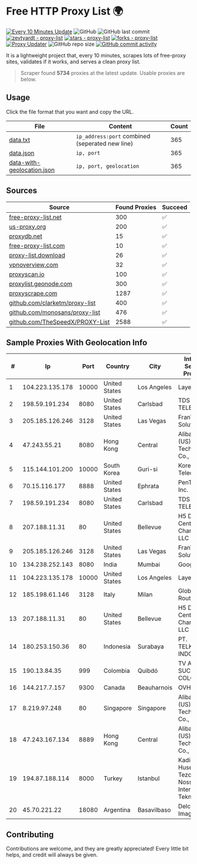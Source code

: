 
# Free HTTP Proxy List 🌍

[![Every 10 Minutes Update](https://github.com/mertguvencli/http-proxy-list/actions/workflows/main.yml/badge.svg?branch=main)](https://github.com/mertguvencli/http-proxy-list/actions/workflows/main.yml)
![GitHub](https://img.shields.io/github/license/mertguvencli/http-proxy-list)
![GitHub last commit](https://img.shields.io/github/last-commit/mertguvencli/http-proxy-list)
[![zevtyardt - proxy-list](https://img.shields.io/static/v1?label=zevtyardt&message=proxy-list&color=blue&logo=github)](https://github.com/zevtyardt/proxy-list "Go to GitHub repo")
[![stars - proxy-list](https://img.shields.io/github/stars/zevtyardt/proxy-list?style=social)](https://github.com/zevtyardt/proxy-list)
[![forks - proxy-list](https://img.shields.io/github/forks/zevtyardt/proxy-list?style=social)](https://github.com/zevtyardt/proxy-list)
[![Proxy Updater](https://github.com/zevtyardt/proxy-list/workflows/Proxy%20Updater/badge.svg)](https://github.com/zevtyardt/proxy-list/actions?query=workflow:"Proxy+Updater")
![GitHub repo size](https://img.shields.io/github/repo-size/zevtyardt/proxy-list)
[![GitHub commit activity](https://img.shields.io/github/commit-activity/m/zevtyardt/proxy-list?logo=commits)](https://github.com/zevtyardt/proxy-list/commits/main)

It is a lightweight project that, every 10 minutes, scrapes lots of free-proxy sites, validates if it works, and serves a clean proxy list.

> Scraper found **5734** proxies at the latest update. Usable proxies are below.

## Usage

Click the file format that you want and copy the URL.

|File|Content|Count|
|----|-------|-----|
|[data.txt](https://raw.githubusercontent.com/mertguvencli/http-proxy-list/main/proxy-list/data.txt)|`ip_address:port` combined (seperated new line)|365|
|[data.json](https://raw.githubusercontent.com/mertguvencli/http-proxy-list/main/proxy-list/data.json)|`ip, port`|365|
|[data-with-geolocation.json](https://raw.githubusercontent.com/mertguvencli/http-proxy-list/main/proxy-list/data-with-geolocation.json)|`ip, port, geolocation`|365|

## Sources

|Source|Found Proxies|Succeed|
|------|-------------|-------|
|[free-proxy-list.net](https://free-proxy-list.net)|300|✅|
|[us-proxy.org](https://www.us-proxy.org)|200|✅|
|[proxydb.net](http://proxydb.net)|15|✅|
|[free-proxy-list.com](https://free-proxy-list.com/?page=&port=&type%5B%5D=http&type%5B%5D=https&up_time=0&search=Search)|10|✅|
|[proxy-list.download](https://www.proxy-list.download/HTTP)|26|✅|
|[vpnoverview.com](https://vpnoverview.com/privacy/anonymous-browsing/free-proxy-servers)|32|✅|
|[proxyscan.io](https://www.proxyscan.io)|100|✅|
|[proxylist.geonode.com](https://proxylist.geonode.com/api/proxy-list?limit=300&page=1&sort_by=lastChecked&sort_type=desc&protocols=http,https)|300|✅|
|[proxyscrape.com](https://api.proxyscrape.com/v2/?request=displayproxies&protocol=http&timeout=10000&country=all&ssl=all&anonymity=all)|1287|✅|
|[github.com/clarketm/proxy-list](https://raw.githubusercontent.com/clarketm/proxy-list/master/proxy-list-raw.txt)|400|✅|
|[github.com/monosans/proxy-list](https://raw.githubusercontent.com/monosans/proxy-list/main/proxies/http.txt)|476|✅|
|[github.com/TheSpeedX/PROXY-List](https://raw.githubusercontent.com/TheSpeedX/PROXY-List/master/http.txt)|2588|✅|


## Sample Proxies With Geolocation Info

|#|Ip|Port|Country|City|Internet Service Provider|
|-|--|----|-------|----|-------------------------|
|1|104.223.135.178|10000|United States|Los Angeles|LayerHost|
|2|198.59.191.234|8080|United States|Carlsbad|TDS TELECOM|
|3|205.185.126.246|3128|United States|Las Vegas|FranTech Solutions|
|4|47.243.55.21|8080|Hong Kong|Central|Alibaba (US) Technology Co., Ltd.|
|5|115.144.101.200|10000|South Korea|Guri-si|Korea Telecom|
|6|70.15.116.177|8888|United States|Ephrata|PenTeleData Inc.|
|7|198.59.191.234|8080|United States|Carlsbad|TDS TELECOM|
|8|207.188.11.31|80|United States|Bellevue|H5 Data Centers - Chandler LLC|
|9|205.185.126.246|3128|United States|Las Vegas|FranTech Solutions|
|10|134.238.252.143|8080|India|Mumbai|Google LLC|
|11|104.223.135.178|10000|United States|Los Angeles|LayerHost|
|12|185.198.61.146|3128|Italy|Milan|Global Router LLC|
|13|207.188.11.31|80|United States|Bellevue|H5 Data Centers - Chandler LLC|
|14|180.253.150.36|80|Indonesia|Surabaya|PT. TELKOM INDONESIA|
|15|190.13.84.35|999|Colombia|Quibdó|TV AZTECA SUCURSAL COLOMBIA|
|16|144.217.7.157|9300|Canada|Beauharnois|OVH SAS|
|17|8.219.97.248|80|Singapore|Singapore|Alibaba (US) Technology Co., Ltd.|
|18|47.243.167.134|8889|Hong Kong|Central|Alibaba (US) Technology Co., Ltd.|
|19|194.87.188.114|8000|Turkey|Istanbul|Kadir Huseyin Tezcan Nosspeed Internet Teknolojileri|
|20|45.70.221.22|18080|Argentina|Basavilbaso|Delco Imagen S.A.|



## Contributing

Contributions are welcome, and they are greatly appreciated! Every
little bit helps, and credit will always be given.

